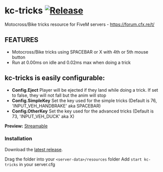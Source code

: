 # kc-tricks [![Release](https://img.shields.io/badge/Release-V%201.0-blue)](https://github.com/clementinise/kc-tricks/releases/latest)

Motocross/Bike tricks resource for FiveM servers - https://forum.cfx.re/t/

## FEATURES
* Motocross/Bike tricks using SPACEBAR or X with 4th or 5th mouse button
* Run at 0.00ms on idle and 0.02ms max when doing a trick
## kc-tricks is easily configurable: 
* **Config.Eject**
Player will be ejected if they land while doing a trick. If set to false, they will not fall but the anim will stop
* **Config.SimpleKey**
Set the key used for the simple tricks (Default is 76, 'INPUT_VEH_HANDBRAKE' aka SPACEBAR)
* **Config.OtherKey**
Set the key used for the advanced tricks (Default is 73, 'INPUT_VEH_DUCK' aka X)



**Preview:** [Streamable](https://streamable.com/tr4ozn)

### Installation
Download the [latest release](https://github.com/clementinise/kc-tricks/releases/latest).

Drag the folder into your `<server-data>/resources` folder
Add ``start kc-tricks`` in your server.cfg
